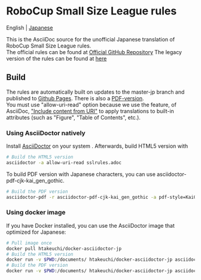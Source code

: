 # RoboCup Small Size League rules

English | [Japanese](README_jp.md)

This is the AsciiDoc source for the unofficial Japanese translation of RoboCup Small Size League rules.  
The official rules can be found at [Official GitHub Repository](https://github.com/RoboCup-SSL/ssl-rules)
The legacy version of the rules can be found at [here](https://github.com/RoboCup-SSL/ssl-rules-legacy)

## Build

The rules are automatically built on updates to the master-jp branch and published to [Github Pages](https://kkimurak.github.io/ssl-rules-jp/sslrules.html). There is also a [PDF-version](https://kkimurak.github.io/ssl-rules-jp/sslrules.pdf).  
You must use "allow-uri-read" option because we use the feature, of AsciiDoc, ["Include content from URI"](https://asciidoctor.org/docs/user-manual/#include-uri) to apply translations to built-in attributes (such as "Figure", "Table of Contents", etc.).

### Using AsciiDoctor natively

Install [AsciiDoctor](https://asciidoctor.org/) on your system . Afterwards, build HTML5 version with

```sh
# Build the HTML5 version
asciidoctor -a allow-uri-read sslrules.adoc
```

To build PDF version with Japanese characters, you can use asciidoctor-pdf-cjk-kai_gen_gothic.

```sh
# Build the PDF version
asciidoctor-pdf -r asciidoctor-pdf-cjk-kai_gen_gothic -a pdf-style=KaiGenGothicJP -a allow-uri-read sslrules.adoc
```

### Using docker image

If you have Docker installed, you can use the AsciiDoctor image that optimized for Japanese:

```sh
# Pull image once
docker pull htakeuchi/docker-asciidoctor-jp
# Build the HTML5 version
docker run -v $PWD:/documents/ htakeuchi/docker-asciidoctor-jp asciidoctor -a allow-uri-read sslrules.adoc
# Build the PDF version
docker run -v $PWD:/documents/ htakeuchi/docker-asciidoctor-jp asciidoctor-pdf -r asciidoctor-pdf-cjk-kai_gen_gothic -a pdf-style=KaiGenGothicJP -a allow-uri-read sslrules.adoc
```
